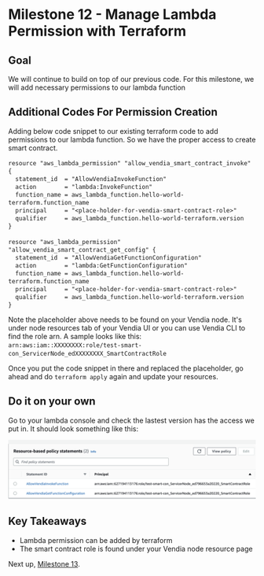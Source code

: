 # Milestone 12 - Manage Lambda Permission with Terraform

## Goal
We will continue to build on top of our previous code. For this milestone, we will add necessary permissions to our lambda function

## Additional Codes For Permission Creation
Adding below code snippet to our existing terraform code to add permissions to our lambda function. So we have the proper access to create smart contract.

```
resource "aws_lambda_permission" "allow_vendia_smart_contract_invoke" {
  statement_id  = "AllowVendiaInvokeFunction"
  action        = "lambda:InvokeFunction"
  function_name = aws_lambda_function.hello-world-terraform.function_name
  principal     = "<place-holder-for-vendia-smart-contract-role>"
  qualifier     = aws_lambda_function.hello-world-terraform.version
}

resource "aws_lambda_permission" "allow_vendia_smart_contract_get_config" {
  statement_id  = "AllowVendiaGetFunctionConfiguration"
  action        = "lambda:GetFunctionConfiguration"
  function_name = aws_lambda_function.hello-world-terraform.function_name
  principal     = "<place-holder-for-vendia-smart-contract-role>"
  qualifier     = aws_lambda_function.hello-world-terraform.version
}
```

Note the placeholder above needs to be found on your Vendia node. It's under node resources tab of your Vendia UI or you can use Vendia CLI to find the role arn. A sample looks like this: `arn:aws:iam::XXXXXXXX:role/test-smart-con_ServicerNode_edXXXXXXXX_SmartContractRole`

Once you put the code snippet in there and replaced the placeholder, go ahead and do `terraform apply` again and update your resources.

## Do it on your own
Go to your lambda console and check the lastest version has the access we put in. It should look something like this:

![lambda-permission](./img/lambda-permission-terra.png)

## Key Takeaways

* Lambda permission can be added by terraform
* The smart contract role is found under your Vendia node resource page

Next up, [Milestone 13](README-Milestone13.md).